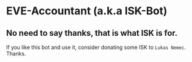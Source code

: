 # EVE-Accountant (a.k.a ISK-Bot)


## No need to say thanks, that is what ISK is for.
If you like this bot and use it, consider donating some ISK to `Lukas Nemec`. Thanks.
